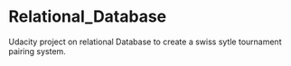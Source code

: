 # Relational_Database
Udacity project on relational Database to create a swiss sytle tournament pairing system.
